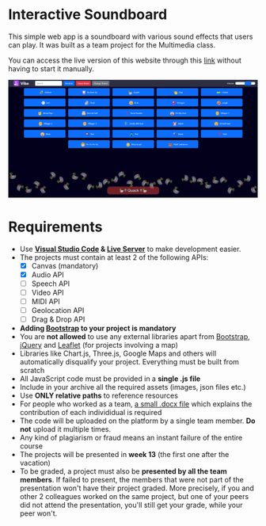 # Interactive Soundboard

This simple web app is a soundboard with various sound effects that users can play. It was built as a team project for the Multimedia class.

You can access the live version of this website through this [link](https://v4n00.github.io/interactive-soundboard/) without having to start it manually.

![demonstration](demonstration.png)

# Requirements

-   Use **[Visual Studio Code](https://code.visualstudio.com/) & [Live Server](https://marketplace.visualstudio.com/items?itemName=ritwickdey.LiveServer)** to make development easier.
-   The projects must contain at least 2 of the following APIs:
    -   [x] Canvas (mandatory)
    -   [x] Audio API
    -   [ ] Speech API
    -   [ ] Video API
    -   [ ] MIDI API
    -   [ ] Geolocation API
    -   [ ] Drag & Drop API

-   **Adding [Bootstrap](https://getbootstrap.com/) to your project is mandatory**
-   You are **not allowed** to use any external libraries apart from [Bootstrap](https://getbootstrap.com/), [jQuery](https://jquery.com/) and [Leaflet](https://leafletjs.com/) (for projects involving a map)
-   Libraries like Chart.js, Three.js, Google Maps and others will automatically disqualify your project. Everything must be built from scratch
-   All JavaScript code must be provided in a **single .js file**
-   Include in your archive all the required assets (images, json files etc.)
-   Use **ONLY relative paths** to reference resources
-   For people who worked as a team, <ins>a small .docx file</ins> which explains the contribution of each individidual is required
-   The code will be uploaded on the platform by a single team member. **Do not** upload it multiple times.
-   Any kind of plagiarism or fraud means an instant failure of the entire course
-   The projects will be presented in **week 13** (the first one after the vacation)
-   To be graded, a project must also be **presented by all the team members**. If failed to present, the members that were not part of the presentation won't have their project graded. More precisely, if you and other 2 colleagues worked on the same project, but one of your peers did not attend the presentation, you'll still get your grade, while your peer won't.
